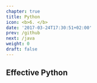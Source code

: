 ```yaml
---
chapter: true
title: Python
icon: <b>6. </b>
date: '2017-03-24T17:30:51+02:00'
prev: /github
next: /java
weight: 0
draft: false
---
```


## Effective Python
